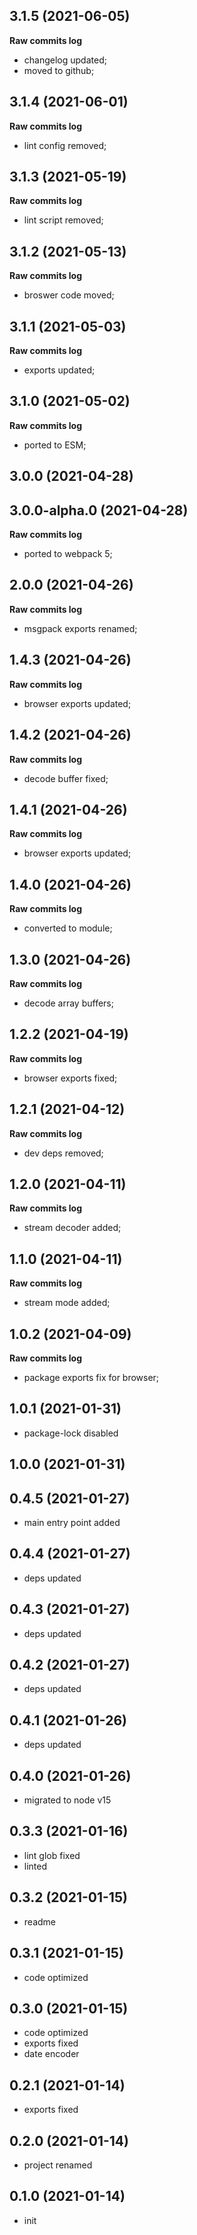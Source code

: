 ## 3.1.5 (2021-06-05)

**Raw commits log**

-   changelog updated;
-   moved to github;

## 3.1.4 (2021-06-01)

**Raw commits log**

-   lint config removed;

## 3.1.3 (2021-05-19)

**Raw commits log**

-   lint script removed;

## 3.1.2 (2021-05-13)

**Raw commits log**

-   broswer code moved;

## 3.1.1 (2021-05-03)

**Raw commits log**

-   exports updated;

## 3.1.0 (2021-05-02)

**Raw commits log**

-   ported to ESM;

## 3.0.0 (2021-04-28)

## 3.0.0-alpha.0 (2021-04-28)

**Raw commits log**

-   ported to webpack 5;

## 2.0.0 (2021-04-26)

**Raw commits log**

-   msgpack exports renamed;

## 1.4.3 (2021-04-26)

**Raw commits log**

-   browser exports updated;

## 1.4.2 (2021-04-26)

**Raw commits log**

-   decode buffer fixed;

## 1.4.1 (2021-04-26)

**Raw commits log**

-   browser exports updated;

## 1.4.0 (2021-04-26)

**Raw commits log**

-   converted to module;

## 1.3.0 (2021-04-26)

**Raw commits log**

-   decode array buffers;

## 1.2.2 (2021-04-19)

**Raw commits log**

-   browser exports fixed;

## 1.2.1 (2021-04-12)

**Raw commits log**

-   dev deps removed;

## 1.2.0 (2021-04-11)

**Raw commits log**

-   stream decoder added;

## 1.1.0 (2021-04-11)

**Raw commits log**

-   stream mode added;

## 1.0.2 (2021-04-09)

**Raw commits log**

-   package exports fix for browser;

## 1.0.1 (2021-01-31)

-   package-lock disabled

## 1.0.0 (2021-01-31)

## 0.4.5 (2021-01-27)

-   main entry point added

## 0.4.4 (2021-01-27)

-   deps updated

## 0.4.3 (2021-01-27)

-   deps updated

## 0.4.2 (2021-01-27)

-   deps updated

## 0.4.1 (2021-01-26)

-   deps updated

## 0.4.0 (2021-01-26)

-   migrated to node v15

## 0.3.3 (2021-01-16)

-   lint glob fixed
-   linted

## 0.3.2 (2021-01-15)

-   readme

## 0.3.1 (2021-01-15)

-   code optimized

## 0.3.0 (2021-01-15)

-   code optimized
-   exports fixed
-   date encoder

## 0.2.1 (2021-01-14)

-   exports fixed

## 0.2.0 (2021-01-14)

-   project renamed

## 0.1.0 (2021-01-14)

-   init
